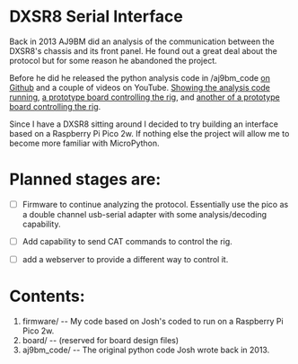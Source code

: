 # DXSR8 Serial Interface

Back in 2013 AJ9BM did an analysis of the communication between the DXSR8's chassis and its front panel. He found out a great deal about the protocol but for some reason he abandoned the project. 

Before he did he released the python analysis code in /aj9bm_code [on Github](https://github.com/jbm9/dxsr8_serial) and a couple of videos on YouTube. [Showing the analysis code running](https://www.youtube.com/watch?v=cRo2k7FbKFA),  [a prototype board controlling the rig](https://www.youtube.com/watch?v=0eBNIf6Rozc), and [another of a prototype board controlling the rig](https://www.youtube.com/watch?v=aqtLbdCvwj8).

Since I have a DXSR8 sitting around I decided to try building an interface based on a Raspberry Pi Pico 2w. If nothing else the project will allow me to become more familiar with MicroPython.


# Planned stages are:

- [ ] Firmware to continue analyzing the protocol. Essentially use the pico as a double channel usb-serial adapter with some analysis/decoding capability.

- [ ] Add capability to send CAT commands to control the rig.

- [ ] add a webserver to provide a different way to control it.


# Contents:

1. firmware/ -- My code based on Josh's coded to run on a Raspberry Pi Pico 2w.
2. board/ -- (reserved for board design files)
3. aj9bm_code/ -- The original python code Josh wrote back in 2013.

